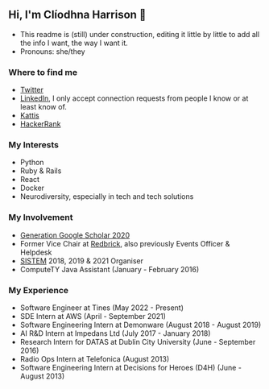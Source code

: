 ## Hi, I'm Clíodhna Harrison :wave:

- This readme is (still) under construction, editing it little by little to add all the info I want, the way I want it.
- Pronouns: she/they

### Where to find me
- [Twitter](https://twitter.com/Classic_Cli)
- [LinkedIn](https://www.linkedin.com/in/cliodhna-harrison/), I only accept connection requests from people I know or at least know of.
- [Kattis](https://open.kattis.com/users/cliodhna-harrison)
- [HackerRank](https://www.hackerrank.com/cliodhnaharrison)

### My Interests
- Python
- Ruby & Rails
- React
- Docker
- Neurodiversity, especially in tech and tech solutions

### My Involvement
- [Generation Google Scholar 2020](https://www.linkedin.com/feed/update/urn:li:activity:6684132085789179904/)
- Former Vice Chair at [Redbrick](https://redbrick.dcu.ie/), also previously Events Officer & Helpdesk
- [SISTEM](https://sistemconf.com/) 2018, 2019 & 2021 Organiser
- ComputeTY Java Assistant (January - February 2016)

### My Experience
- Software Engineer at Tines (May 2022 - Present)
- SDE Intern at AWS (April - September 2021)
- Software Engineering Intern at Demonware (August 2018 - August 2019)
- AI R&D Intern at Impedans Ltd (July 2017 - January 2018)
- Research Intern for DATAS at Dublin City University (June - September 2016)
- Radio Ops Intern at Telefonica (August 2013)
- Software Engineering Intern at Decisions for Heroes (D4H) (June - August 2013)

